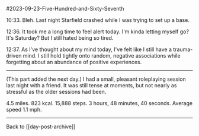 #2023-09-23-Five-Hundred-and-Sixty-Seventh

10:33.  Bleh.  Last night Starfield crashed while I was trying to set up a base.

12:36.  It took me a long time to feel alert today.  I'm kinda letting myself go?  It's Saturday?  But I still hated being so tired.

12:37.  As I've thought about my mind today, I've felt like I still have a trauma-driven mind.  I still hold tightly onto random, negative associations while forgetting about an abundance of positive experiences.

---
(This part added the next day.)  I had a small, pleasant roleplaying session last night with a friend.  It was still tense at moments, but not nearly as stressful as the older sessions had been.

4.5 miles.  823 kcal.  15,888 steps.  3 hours, 48 minutes, 40 seconds.  Average speed 1.1 mph.

---
Back to [[day-post-archive]]